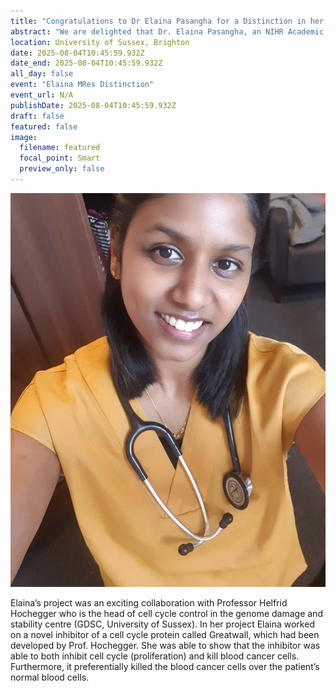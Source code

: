 ```yaml
---
title: "Congratulations to Dr Elaina Pasangha for a Distinction in her MRES"
abstract: "We are delighted that Dr. Elaina Pasangha, an NIHR Academic Clinical Fellow who worked with our team for 4 months/year (2023-2025), has been awarded a Distinction in her Master of Research (MRes) degree."
location: University of Sussex, Brighton
date: 2025-08-04T10:45:59.932Z
date_end: 2025-08-04T10:45:59.932Z
all_day: false
event: "Elaina MRes Distinction"
event_url: N/A
publishDate: 2025-08-04T10:45:59.932Z
draft: false
featured: false
image:
  filename: featured
  focal_point: Smart
  preview_only: false
---
```


![](EP_MRES.jpg)

Elaina’s project was an exciting collaboration with Professor Helfrid Hochegger who is the head of cell cycle control in the genome damage and stability centre (GDSC, University of Sussex). In her project Elaina worked on a novel inhibitor of a cell cycle protein called Greatwall, which had been developed by Prof. Hochegger. She was able to show that the inhibitor was able to both inhibit cell cycle (proliferation) and kill blood cancer cells. Furthermore, it preferentially killed the blood cancer cells over the patient’s normal blood cells. 

